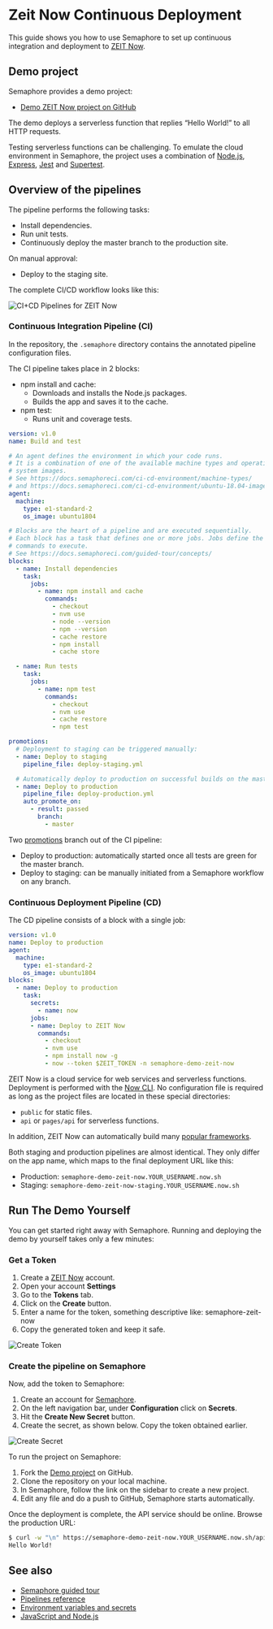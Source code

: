 # Zeit Now Continuous Deployment

This guide shows you how to use Semaphore to set up continuous integration and
deployment to [ZEIT Now](https://zeit.co).

## Demo project

Semaphore provides a demo project:

- [Demo ZEIT Now project on GitHub](https://github.com/semaphoreci-demos/semaphore-demo-zeit-now)

The demo deploys a serverless function that replies “Hello World!” to all HTTP
requests.

Testing serverless functions can be challenging. To emulate the cloud
environment in Semaphore, the project uses a combination of
[Node.js](https://nodejs.org), [Express](http://expressjs.com/),
[Jest](https://jestjs.io/) and
[Supertest](https://github.com/visionmedia/supertest).

## Overview of the pipelines

The pipeline performs the following tasks:

- Install dependencies.
- Run unit tests.
- Continuously deploy the master branch to the production site.

On manual approval:

- Deploy to the staging site.

The complete CI/CD workflow looks like this:

![CI+CD Pipelines for ZEIT Now](https://raw.githubusercontent.com/semaphoreci-demos/semaphore-demo-zeit-now/master/images/ci-pipeline.png)


### Continuous Integration Pipeline (CI)

In the repository, the `.semaphore` directory contains the annotated pipeline 
configuration files.

The CI pipeline takes place in 2 blocks:

-   npm install and cache:
    -   Downloads and installs the Node.js packages.
    -   Builds the app and saves it to the cache.
-   npm test:
    -   Runs unit and coverage tests.

```yaml
version: v1.0
name: Build and test 

# An agent defines the environment in which your code runs.
# It is a combination of one of the available machine types and operating
# system images.
# See https://docs.semaphoreci.com/ci-cd-environment/machine-types/
# and https://docs.semaphoreci.com/ci-cd-environment/ubuntu-18.04-image/
agent:
  machine:
    type: e1-standard-2
    os_image: ubuntu1804

# Blocks are the heart of a pipeline and are executed sequentially.
# Each block has a task that defines one or more jobs. Jobs define the
# commands to execute.
# See https://docs.semaphoreci.com/guided-tour/concepts/
blocks:
  - name: Install dependencies
    task:
      jobs:
        - name: npm install and cache
          commands:
            - checkout
            - nvm use
            - node --version
            - npm --version
            - cache restore
            - npm install
            - cache store

  - name: Run tests
    task:
      jobs:
        - name: npm test
          commands:
            - checkout
            - nvm use
            - cache restore
            - npm test

promotions:
  # Deployment to staging can be triggered manually:
  - name: Deploy to staging
    pipeline_file: deploy-staging.yml

  # Automatically deploy to production on successful builds on the master branch:
  - name: Deploy to production
    pipeline_file: deploy-production.yml
    auto_promote_on:
      - result: passed
        branch:
          - master
```


Two [promotions](https://docs.semaphoreci.com/reference/pipeline-yaml-reference/#promotions)
branch out of the CI pipeline:

-   Deploy to production: automatically started once all tests are green
    for the master branch.
-   Deploy to staging: can be manually initiated from a Semaphore workflow 
    on any branch.

### Continuous Deployment Pipeline (CD)

The CD pipeline consists of a block with a single job:

``` yaml
version: v1.0
name: Deploy to production
agent:
  machine:
    type: e1-standard-2
    os_image: ubuntu1804
blocks:
  - name: Deploy to production
    task:
      secrets:
        - name: now
      jobs:
      - name: Deploy to ZEIT Now
        commands:
          - checkout
          - nvm use
          - npm install now -g
          - now --token $ZEIT_TOKEN -n semaphore-demo-zeit-now

```

ZEIT Now is a cloud service for web services and serverless functions.
Deployment is performed with the [Now
CLI](https://zeit.co/docs/v2/getting-started/installation/#now-cli). No
configuration file is required as long as the project files are located in
these special directories:

- `public` for static files.
- `api` or `pages/api` for serverless functions.

In addition, ZEIT Now can automatically build many 
[popular frameworks](https://zeit.co/docs/v2/build-step/#optimized-frameworks).

Both staging and production pipelines are almost identical. They
only differ on the app name, which maps to the final deployment URL like this:

- Production: `semaphore-demo-zeit-now.YOUR_USERNAME.now.sh`
- Staging: `semaphore-demo-zeit-now-staging.YOUR_USERNAME.now.sh`

## Run The Demo Yourself

You can get started right away with Semaphore. Running and deploying the
demo by yourself takes only a few minutes:

### Get a Token

1.  Create a [ZEIT Now](https://zeit.co) account.
2.  Open your account **Settings**
3.  Go to the **Tokens** tab.
4.  Click on the **Create** button.
5.  Enter a name for the token, something descriptive like:
    semaphore-zeit-now
6. Copy the generated token and keep it safe.

![Create Token](https://github.com/semaphoreci-demos/semaphore-demo-zeit-now/raw/master/images/zeit-create-token.png)

### Create the pipeline on Semaphore

Now, add the token to Semaphore:

1.  Create an account for [Semaphore](https://semaphoreci.com).
2.  On the left navigation bar, under **Configuration** click on
    **Secrets**.
3.  Hit the **Create New Secret** button.
4.  Create the secret, as shown below. Copy the token obtained earlier.

![Create Secret](https://github.com/semaphoreci-demos/semaphore-demo-zeit-now/raw/master/images/semaphore-create-secret.png)

To run the project on Semaphore:

1.  Fork the [Demo
    project](https://github.com/semaphoreci-demos/semaphore-demo-zeit-now)
    on GitHub.
2.  Clone the repository on your local machine.
3.  In Semaphore, follow the link on the sidebar to create a new
    project.
4.  Edit any file and do a push to GitHub, Semaphore starts
    automatically.

Once the deployment is complete, the API service should be online. 
Browse the production URL:

```bash
$ curl -w "\n" https://semaphore-demo-zeit-now.YOUR_USERNAME.now.sh/api/hello
Hello World!
```
## See also

-   [Semaphore guided
    tour](https://docs.semaphoreci.com/guided-tour/getting-started/)
-   [Pipelines
    reference](https://docs.semaphoreci.com/reference/pipeline-yaml-reference/)
-   [Environment variables and secrets](https://docs.semaphoreci.com/guided-tour/environment-variables-and-secrets/)
-   [JavaScript and Node.js](https://docs.semaphoreci.com/programming-languages/javascript-and-node-js/)
